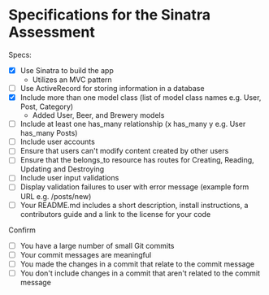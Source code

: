 # Specifications for the Sinatra Assessment

Specs:
- [x] Use Sinatra to build the app
  - Utilizes an MVC pattern
- [ ] Use ActiveRecord for storing information in a database
- [x] Include more than one model class (list of model class names e.g. User, Post, Category)
  - Added User, Beer, and Brewery models
- [ ] Include at least one has_many relationship (x has_many y e.g. User has_many Posts)
- [ ] Include user accounts
- [ ] Ensure that users can't modify content created by other users
- [ ] Ensure that the belongs_to resource has routes for Creating, Reading, Updating and Destroying
- [ ] Include user input validations
- [ ] Display validation failures to user with error message (example form URL e.g. /posts/new)
- [ ] Your README.md includes a short description, install instructions, a contributors guide and a link to the license for your code

Confirm
- [ ] You have a large number of small Git commits
- [ ] Your commit messages are meaningful
- [ ] You made the changes in a commit that relate to the commit message
- [ ] You don't include changes in a commit that aren't related to the commit message
